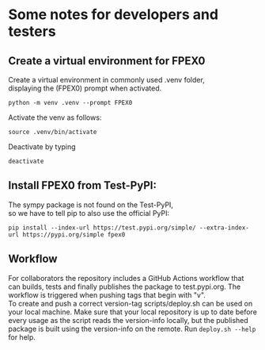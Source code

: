 
# Some notes for developers and testers


## Create a virtual environment for FPEX0

Create a virtual environment in commonly used .venv folder,  
displaying the (FPEX0) prompt when activated.

```
python -m venv .venv --prompt FPEX0
```

Activate the venv as follows:
```
source .venv/bin/activate
```

Deactivate by typing
```
deactivate
```



## Install FPEX0 from Test-PyPI:

The sympy package is not found on the Test-PyPI,  
so we have to tell pip to also use the official PyPI:

```
pip install --index-url https://test.pypi.org/simple/ --extra-index-url https://pypi.org/simple fpex0
```



## Workflow

For collaborators the repository includes a GitHub Actions workflow that can builds, tests and finally 
publishes the package to test.pypi.org. The workflow is triggered when pushing tags that begin with "v".
<br>
To create and push a correct version-tag scripts/deploy.sh can be used on your local machine. Make sure 
that your local repository is up to date before every usage as the script reads the version-info 
locally, but the published package is built using the version-info on the remote. 
Run `deploy.sh --help` for help.